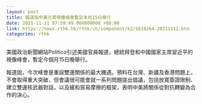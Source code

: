 ```yaml
---
layout: post
title: 報道指中美元首視像峰會暫定本月15日舉行
date: 2021-11-11 07:59:49.000000000 +08:00
link: https://news.rthk.hk/rthk/ch/component/k2/1619264-20211111.htm
categories: rthk
---
```


美國政治新聞網站Politico引述美國官員報道，總統拜登和中國國家主席習近平的視像峰會，暫定今個月15日晚舉行。

報道說，今次峰會是重設雙邊關係的最大機遇。預料在台灣、新疆及香港問題上，不會取得重大突破，但會議很可能會就一系列問題提出倡議，包括放寬簽證限制、建立雙邊核武器對話，以及緩和貿易摩擦的框架，表明中美將關係從對抗轉變為合作的決心。
